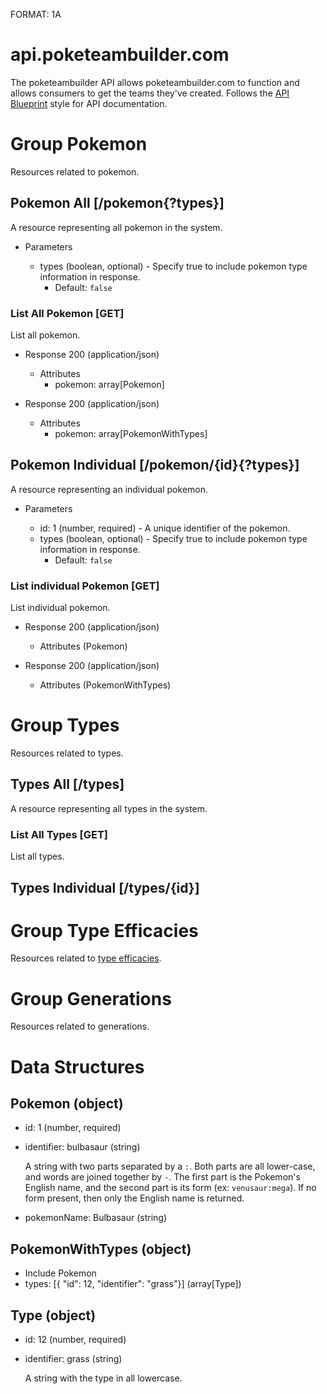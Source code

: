FORMAT: 1A

# api.poketeambuilder.com

The poketeambuilder API allows poketeambuilder.com to function and allows consumers to get the teams they've created. Follows the [API Blueprint](https://apiblueprint.org/) style for API documentation.

# Group Pokemon

Resources related to pokemon.

## Pokemon All [/pokemon{?types}]

A resource representing all pokemon in the system.

+ Parameters

    + types (boolean, optional) - Specify true to include pokemon type information in response.
        + Default: `false`

### List All Pokemon [GET]

List all pokemon. 

+ Response 200 (application/json)

    + Attributes
        + pokemon: array[Pokemon]

+ Response 200 (application/json)

    + Attributes
        + pokemon: array[PokemonWithTypes]

## Pokemon Individual [/pokemon/{id}{?types}]

A resource representing an individual pokemon.

+ Parameters

    + id: 1 (number, required) - A unique identifier of the pokemon.
    + types (boolean, optional) - Specify true to include pokemon type information in response.
        + Default: `false`

### List individual Pokemon [GET]

List individual pokemon.

+ Response 200 (application/json)

    + Attributes (Pokemon)

+ Response 200 (application/json)

    + Attributes (PokemonWithTypes)

# Group Types

Resources related to types.

## Types All [/types]

A resource representing all types in the system.

### List All Types [GET]

List all types.

## Types Individual [/types/{id}]

# Group Type Efficacies

Resources related to [type efficacies](https://bulbapedia.bulbagarden.net/wiki/Type#Type_effectiveness).

# Group Generations

Resources related to generations.

# Data Structures

## Pokemon (object)
+ id: 1 (number, required)
+ identifier: bulbasaur (string)

    A string with two parts separated by a `:`. Both parts are all lower-case, and words are joined together by `-`. The first part is the Pokemon's English name, and the second part is its form (ex: `venusaur:mega`). If no form present, then only the English name is returned.

+ pokemonName: Bulbasaur (string)

## PokemonWithTypes (object)
+ Include Pokemon
+ types: [{ "id": 12, "identifier": "grass"}] (array[Type])

## Type (object)
+ id: 12 (number, required)
+ identifier: grass (string)

    A string with the type in all lowercase.

